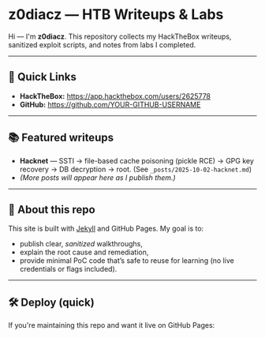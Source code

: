 # z0diacz — HTB Writeups & Labs

Hi — I'm **z0diacz**. This repository collects my HackTheBox writeups, sanitized exploit scripts, and notes from labs I completed.

---

## 🔗 Quick Links  
- **HackTheBox:** https://app.hackthebox.com/users/2625778 
- **GitHub:** https://github.com/YOUR-GITHUB-USERNAME

---

## 📚 Featured writeups
- **Hacknet** — SSTI → file-based cache poisoning (pickle RCE) → GPG key recovery → DB decryption → root. (See `_posts/2025-10-02-hacknet.md`)
- *(More posts will appear here as I publish them.)*

---

## 🎯 About this repo
This site is built with [Jekyll](https://jekyllrb.com/) and GitHub Pages. My goal is to:
- publish clear, *sanitized* walkthroughs,
- explain the root cause and remediation,
- provide minimal PoC code that’s safe to reuse for learning (no live credentials or flags included).

---

## 🛠 Deploy (quick)
If you're maintaining this repo and want it live on GitHub Pages:

```bash
